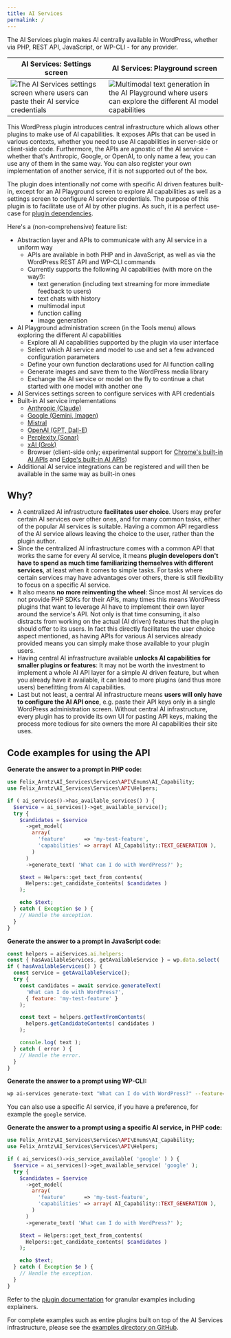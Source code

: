 ```yaml
---
title: AI Services
permalink: /
---
```


The AI Services plugin makes AI centrally available in WordPress, whether via PHP, REST API, JavaScript, or WP-CLI - for any provider.

| AI Services: Settings screen | AI Services: Playground screen |
| ------------- | ------------- |
| ![The AI Services settings screen where users can paste their AI service credentials](https://raw.githubusercontent.com/felixarntz/ai-services/refs/heads/main/.wordpress-org/screenshot-1.png)  | ![Multimodal text generation in the AI Playground where users can explore the different AI model capabilities](https://raw.githubusercontent.com/felixarntz/ai-services/refs/heads/main/.wordpress-org/screenshot-2.png)  |

This WordPress plugin introduces central infrastructure which allows other plugins to make use of AI capabilities. It exposes APIs that can be used in various contexts, whether you need to use AI capabilities in server-side or client-side code. Furthermore, the APIs are agnostic of the AI service - whether that's Anthropic, Google, or OpenAI, to only name a few, you can use any of them in the same way. You can also register your own implementation of another service, if it is not supported out of the box.

The plugin does intentionally _not_ come with specific AI driven features built-in, except for an AI Playground screen to explore AI capabilities as well as a settings screen to configure AI service credentials. The purpose of this plugin is to facilitate use of AI by other plugins. As such, it is a perfect use-case for [plugin dependencies](https://make.wordpress.org/core/2024/03/05/introducing-plugin-dependencies-in-wordpress-6-5/).

Here's a (non-comprehensive) feature list:

* Abstraction layer and APIs to communicate with any AI service in a uniform way
    * APIs are available in both PHP and in JavaScript, as well as via the WordPress REST API and WP-CLI commands
    * Currently supports the following AI capabilities (with more on the way!):
        * text generation (including text streaming for more immediate feedback to users)
        * text chats with history
        * multimodal input
        * function calling
        * image generation
* AI Playground administration screen (in the Tools menu) allows exploring the different AI capabilities
    * Explore all AI capabilities supported by the plugin via user interface
    * Select which AI service and model to use and set a few advanced configuration parameters
    * Define your own function declarations used for AI function calling
    * Generate images and save them to the WordPress media library
    * Exchange the AI service or model on the fly to continue a chat started with one model with another one
* AI Services settings screen to configure services with API credentials
* Built-in AI service implementations
    * [Anthropic (Claude)](https://www.anthropic.com/claude)
    * [Google (Gemini, Imagen)](https://ai.google.dev/gemini-api)
    * [Mistral](https://mistral.ai/)
    * [OpenAI (GPT, Dall-E)](https://openai.com/chatgpt/)
    * [Perplexity (Sonar)](https://www.perplexity.ai/)
    * [xAI (Grok)](https://x.ai/)
    * Browser (client-side only; experimental support for [Chrome's built-in AI APIs](https://developer.chrome.com/docs/ai/built-in-apis) and [Edge's built-in AI APIs](https://blogs.windows.com/msedgedev/2025/05/19/introducing-the-prompt-and-writing-assistance-apis/))
* Additional AI service integrations can be registered and will then be available in the same way as built-in ones

## Why?

* A centralized AI infrastructure **facilitates user choice**. Users may prefer certain AI services over other ones, and for many common tasks, either of the popular AI services is suitable. Having a common API regardless of the AI service allows leaving the choice to the user, rather than the plugin author.
* Since the centralized AI infrastructure comes with a common API that works the same for every AI service, it means **plugin developers don't have to spend as much time familiarizing themselves with different services**, at least when it comes to simple tasks. For tasks where certain services may have advantages over others, there is still flexibility to focus on a specific AI service.
* It also means **no more reinventing the wheel**: Since most AI services do not provide PHP SDKs for their APIs, many times this means WordPress plugins that want to leverage AI have to implement their own layer around the service's API. Not only is that time consuming, it also distracts from working on the actual (AI driven) features that the plugin should offer to its users. In fact this directly facilitates the user choice aspect mentioned, as having APIs for various AI services already provided means you can simply make those available to your plugin users.
* Having central AI infrastructure available **unlocks AI capabilities for smaller plugins or features**: It may not be worth the investment to implement a whole AI API layer for a simple AI driven feature, but when you already have it available, it can lead to more plugins (and thus more users) benefitting from AI capabilities.
* Last but not least, a central AI infrastructure means **users will only have to configure the AI API once**, e.g. paste their API keys only in a single WordPress administration screen. Without central AI infrastructure, every plugin has to provide its own UI for pasting API keys, making the process more tedious for site owners the more AI capabilities their site uses.

## Code examples for using the API

**Generate the answer to a prompt in PHP code:**

```php
use Felix_Arntz\AI_Services\Services\API\Enums\AI_Capability;
use Felix_Arntz\AI_Services\Services\API\Helpers;

if ( ai_services()->has_available_services() ) {
  $service = ai_services()->get_available_service();
  try {
    $candidates = $service
      ->get_model(
        array(
          'feature'      => 'my-test-feature',
          'capabilities' => array( AI_Capability::TEXT_GENERATION ),
        )
      )
      ->generate_text( 'What can I do with WordPress?' );

    $text = Helpers::get_text_from_contents(
      Helpers::get_candidate_contents( $candidates )
    );

    echo $text;
  } catch ( Exception $e ) {
    // Handle the exception.
  }
}
```

**Generate the answer to a prompt in JavaScript code:**

```js
const helpers = aiServices.ai.helpers;
const { hasAvailableServices, getAvailableService } = wp.data.select( 'ai-services/ai' );
if ( hasAvailableServices() ) {
  const service = getAvailableService();
  try {
    const candidates = await service.generateText(
      'What can I do with WordPress?',
      { feature: 'my-test-feature' }
    );

    const text = helpers.getTextFromContents(
      helpers.getCandidateContents( candidates )
    );

    console.log( text );
  } catch ( error ) {
    // Handle the error.
  }
}
```

**Generate the answer to a prompt using WP-CLI:**

```bash
wp ai-services generate-text "What can I do with WordPress?" --feature=my-test-feature
```

You can also use a specific AI service, if you have a preference, for example the `google` service.

**Generate the answer to a prompt using a specific AI service, in PHP code:**

```php
use Felix_Arntz\AI_Services\Services\API\Enums\AI_Capability;
use Felix_Arntz\AI_Services\Services\API\Helpers;

if ( ai_services()->is_service_available( 'google' ) ) {
  $service = ai_services()->get_available_service( 'google' );
  try {
    $candidates = $service
      ->get_model(
        array(
          'feature'      => 'my-test-feature',
          'capabilities' => array( AI_Capability::TEXT_GENERATION ),
        )
      )
      ->generate_text( 'What can I do with WordPress?' );

    $text = Helpers::get_text_from_contents(
      Helpers::get_candidate_contents( $candidates )
    );

    echo $text;
  } catch ( Exception $e ) {
    // Handle the exception.
  }
}
```

Refer to the [plugin documentation](./Documentation.md) for granular examples including explainers.

For complete examples such as entire plugins built on top of the AI Services infrastructure, please see the [examples directory on GitHub](https://github.com/felixarntz/ai-services/tree/main/examples).
